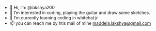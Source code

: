 - 👋 Hi, I’m @lakshya200
- 👀 I’m interested in coding, playing the guitar and draw some sketches.
- 🌱 I’m currently learning coding in whitehat jr
- 📫 you can reach me by htis mail of mine maddela.lakshya@gmail.com

<!---
lakshya200/lakshya200 is a ✨ special ✨ repository because its `README.md` (this file) appears on your GitHub profile.
You can click the Preview link to take a look at your changes.
--->
